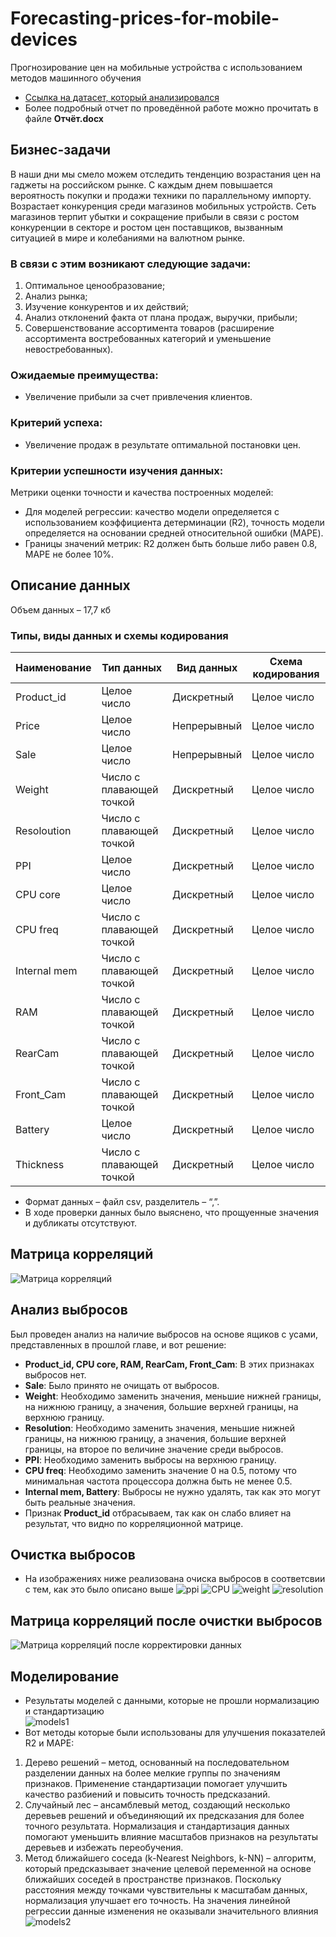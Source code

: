 # Forecasting-prices-for-mobile-devices
Прогнозирование цен на мобильные устройства с использованием методов машинного обучения
- [Ссылка на датасет, который анализировался](https://www.kaggle.com/datasets/mohannapd/mobile-price-prediction)
- Более подробный отчет по проведённой работе можно прочитать в файле **Отчёт.docx**
## Бизнес-задачи
В наши дни мы смело можем отследить тенденцию возрастания цен на гаджеты на российском рынке. С каждым днем повышается вероятность покупки и продажи техники по параллельному импорту. Возрастает конкуренция среди магазинов мобильных устройств. Сеть магазинов терпит убытки и сокращение прибыли в связи с ростом конкуренции в секторе и ростом цен поставщиков, вызванным ситуацией в мире и колебаниями на валютном рынке.

### В связи с этим возникают следующие задачи:
1. Оптимальное ценообразование;
2. Анализ рынка;
3. Изучение конкурентов и их действий;
4. Анализ отклонений факта от плана продаж, выручки, прибыли;
5. Совершенствование ассортимента товаров (расширение ассортимента востребованных категорий и уменьшение невостребованных).

### Ожидаемые преимущества:
- Увеличение прибыли за счет привлечения клиентов.

### Критерий успеха:
- Увеличение продаж в результате оптимальной постановки цен.

### Критерии успешности изучения данных:
Метрики оценки точности и качества построенных моделей:
- Для моделей регрессии: качество модели определяется с использованием коэффициента детерминации (R2), точность модели определяется на основании средней относительной ошибки (MAPE).
- Границы значений метрик: R2 должен быть больше либо равен 0.8, MAPE не более 10%.

## Описание данных
Объем данных – 17,7 кб
### Типы, виды данных и схемы кодирования

| Наименование     | Тип данных               | Вид данных   | Схема кодирования |
|------------------|--------------------------|--------------|-------------------|
| Product_id       | Целое число               | Дискретный   | Целое число       |
| Price            | Целое число               | Непрерывный  | Целое число       |
| Sale             | Целое число               | Непрерывный  | Целое число       |
| Weight           | Число с плавающей точкой  | Дискретный   | Целое число       |
| Resolоution       | Число с плавающей точкой  | Дискретный   | Целое число       |
| PPI              | Целое число               | Дискретный   | Целое число       |
| CPU core         | Целое число               | Дискретный   | Целое число       |
| CPU freq         | Число с плавающей точкой  | Дискретный   | Целое число       |
| Internal mem     | Число с плавающей точкой  | Дискретный   | Целое число       |
| RAM              | Число с плавающей точкой  | Дискретный   | Целое число       |
| RearCam          | Число с плавающей точкой  | Дискретный   | Целое число       |
| Front_Cam        | Число с плавающей точкой  | Дискретный   | Целое число       |
| Battery          | Целое число               | Дискретный   | Целое число       |
| Thickness        | Число с плавающей точкой  | Дискретный   | Целое число       |
-  Формат данных – файл csv, разделитель – “,”.
- В ходе проверки данных было выяснено, что прощуенные значения и дубликаты отсутствуют.
## Матрица корреляций
![Матрица корреляций](images/matrix.png)
## Анализ выбросов
Был проведен анализ на наличие выбросов на основе ящиков с усами, представленных в прошлой главе, и вот решение:
- **Product_id, CPU core, RAM, RearCam, Front_Cam**: В этих признаках выбросов нет.
- **Sale**: Было принято не очищать от выбросов.
- **Weight**: Необходимо заменить значения, меньшие нижней границы, на нижнюю границу, а значения, большие верхней границы, на верхнюю границу.
- **Resolution**: Необходимо заменить значения, меньшие нижней границы, на нижнюю границу, а значения, большие верхней границы, на второе по величине значение среди выбросов.
- **PPI**: Необходимо заменить выбросы на верхнюю границу.
- **CPU freq**: Необходимо заменить значение 0 на 0.5, потому что минимальная частота процессора должна быть не менее 0.5.
- **Internal mem, Battery**: Выбросы не нужно удалять, так как это могут быть реальные значения.
- Признак **Product_id** отбрасываем, так как он слабо влияет на результат, что видно по корреляционной матрице.
## Очистка выбросов
- На изображениях ниже реализована очиска выбросов в соответсвии с тем, как это было описано выше
![ppi](images/usi1.png)
![CPU](images/usi2.png)
![weight](images/usi3.png)
![resolution](images/usi4.png)
## Матрица корреляций после очистки выбросов
![Матрица корреляций после корректировки данных](images/matrix2.png)
## Моделирование 
- Результаты моделей с данными, которые не прошли нормализацию и стандартизацию <br>
![models1](images/models1.png)
- Вот методы которые были использованы для улучшения показателей R2 и MAPE: <br>
1) Дерево решений – метод, основанный на последовательном разделении данных на более мелкие группы по значениям признаков. Применение стандартизации помогает улучшить качество разбиений и повысить точность предсказаний.
2)	Случайный лес – ансамблевый метод, создающий несколько деревьев решений и объединяющий их предсказания для более точного результата. Нормализация и стандартизация данных помогают уменьшить влияние масштабов признаков на результаты деревьев и избежать переобучения.
3)	Метод ближайшего соседа (k-Nearest Neighbors, k-NN) – алгоритм, который предсказывает значение целевой переменной на основе ближайших соседей в пространстве признаков. Поскольку расстояния между точками чувствительны к масштабам данных, нормализация улучшает его точность.
На значения линейной регрессии данные изменения не оказывали значительного влияния <br>
![models2](images/models2.png)

